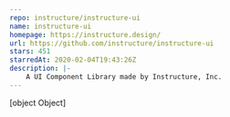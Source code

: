 ```yaml
---
repo: instructure/instructure-ui
name: instructure-ui
homepage: https://instructure.design/
url: https://github.com/instructure/instructure-ui
stars: 451
starredAt: 2020-02-04T19:43:26Z
description: |-
    A UI Component Library made by Instructure, Inc.
---
```


[object Object]
